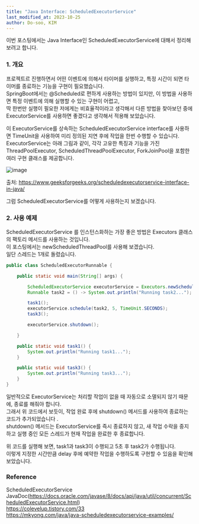 ```yaml
---
title: "Java Interface: ScheduledExecutorService"
last_modified_at: 2023-10-25
author: Do-soo, KIM
---
```



이번 포스팅에서는 Java Interface인 ScheduledExecutorService에 대해서 정리해 보려고 합니다.


### 1. 개요

프로젝트르 진행하면서 어떤 이벤트에 의해서 타이머를 실행하고, 특정 시간이 되면 타이머를 종료하는 기능을 구현이 필요했습니다.<br>
SpringBoot에서는 @Scheduled로 편하게 사용하는 방법이 있지만, 이 방법을 사용하면 특정 이벤트에 의해 실행할 수 있는 구현이 어렵고,<br>
딱 한번만 실행이 필요한 저에게는 비효율적이라고 생각해서 다른 방법을 찾아보던 중에 ExecutorService를 사용하면 좋겠다고 생각해서 적용해 보았습니다.

이 ExecutorService를 상속하는 ScheduledExecutorService interface를 사용하면 TimeUnit을 사용하여 미리 정의된 지연 후에 작업을 한번 수행할 수 있습니다.<br>
ExecutorService는 아래 그림과 같이, 각각 고유한 특징과 기능을 가진 ThreadPoolExecutor, ScheduledThreadPoolExecutor, ForkJoinPool을 포함한 여러 구현 클래스를 제공합니다.<br>

![image](https://github.com/epozen-dt/epozen-dt.github.io/assets/92565548/79dca518-06be-473d-a8a2-a497ecc6daf2)

출처: https://www.geeksforgeeks.org/scheduledexecutorservice-interface-in-java/

그럼 ScheduledExecutorService를 어떻게 사용하는지 보겠습니다.


### 2. 사용 예제

ScheduledExecutorService 를 인스턴스화하는 가장 좋은 방법은 Executors 클래스의 팩토리 메서드를 사용하는 것입니다.<br>
이 포스팅에서는 newScheduledThreadPool를 사용해 보겠습니다.<br>
일단 스레드는 1개로 돌렸습니다.

```java
public class ScheduledExecutorRunnable {

    public static void main(String[] args) {

    	ScheduledExecutorService executorService = Executors.newScheduledThreadPool(1);
       	Runnable task2 = () -> System.out.println("Running task2...");

        task1();
		executorService.schedule(task2, 5, TimeUnit.SECONDS);
		task3();

        executorService.shutdown();

    }

    public static void task1() {
        System.out.println("Running task1...");
    }

    public static void task3() {
        System.out.println("Running task3...");
    }
}
```

일반적으로 ExecutorService는 처리할 작업이 없을 때 자동으로 소멸되지 않기 때문에, 종료를 해줘야 합니다.<br>
그래서 위 코드에서 보듯이, 작업 완료 후에 shutdown() 메서드를 사용하여 종료하는 코드가 추가되었습니다 .<br>
shutdown() 메서드는 ExecutorService를 즉시 종료하지 않고, 새 작업 수락을 중지하고 실행 중인 모든 스레드가 현재 작업을 완료한 후 종료합니다.

위 코드를 실행해 보면, task1과 task3이 수행되고 5초 후 task2가 수행됩니다.<br>
이렇게 지정한 시간만큼 delay 후에 예약한 작업을 수행하도록 구현할 수 있음을 확인해 보았습니다.


### Reference

ScheduledExecutorService JavaDoc(https://docs.oracle.com/javase/8/docs/api/java/util/concurrent/ScheduledExecutorService.html)<br>
https://colevelup.tistory.com/33<br>
https://mkyong.com/java/java-scheduledexecutorservice-examples/<br>




